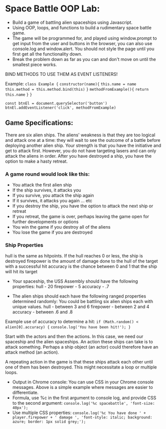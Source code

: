 # Space Battle OOP Lab: 
- Build a game of battling alien spaceships using Javascript.
- Using OOP, loops, and functions to build a rudimentary space battle game.
- The game will be programmed for, and played using window.prompt to get input from the user and buttons in the browser, you can also use console.log and window.alert. You should not style the page until you first get all the functionality down. 
- Break the problem down as far as you can and don't move on until the smallest piece works. 

BIND METHODS TO USE THEM AS EVENT LISTENERS! 

Example: 
`class Example {`
`constructor(name){`
`this.name = name`
`this.method = this.method.bind(this)`
`}`
`methodFromExample(){`
`return this.name`
`}`
`}`

`const btnEl = document.querySelector('button')`
`btnEl.addEventListener('click', methodFromExample)`

## Game Specifications:
There are six alien ships. The aliens' weakness is that they are too logical and attack one at a time: they will wait to see the outcome of a battle before deploying another alien ship. Your strength is that you have the initiative and get to attack first. However, you do not have targeting lasers and can only attack the aliens in order. After you have destroyed a ship, you have the option to make a hasty retreat.

### A game round would look like this:
- You attack the first alien ship
- If the ship survives, it attacks you
- If you survive, you attack the ship again
- If it survives, it attacks you again ... etc
- If you destroy the ship, you have the option to attack the next ship or retreat
- If you retreat, the game is over, perhaps leaving the game open for further developments or options
- You win the game if you destroy all of the aliens
- You lose the game if you are destroyed

### Ship Properties
hull is the same as hitpoints. If the hull reaches 0 or less, the ship is destroyed 
firepower is the amount of damage done to the hull of the target with a successful hit 
accuracy is the chance between 0 and 1 that the ship will hit its target 

- Your spaceship, the USS Assembly should have the following properties:
hull - 20
firepower - 5
accuracy - .7

- The alien ships should each have the following ranged properties determined randomly: You could be battling six alien ships each with unique values.
hull - between 3 and 6
firepower - between 2 and 4
accuracy - between .6 and .8

Example use of accuracy to determine a hit: 
`if (Math.random() < alien[0].accuracy) {`
`console.log('You have been hit!'); }`

Start with the actors and then the actions. In this case, we need our spaceship and the alien spaceships. An action these ships can take is to attack something. Perhaps a ship object (an actor) could therefore have an attack method (an action). 

A repeating action in the game is that these ships attack each other until one of them has been destroyed. This might necessitate a loop or multiple loops.

- Output in Chrome console:
You can use CSS in your Chrome console messages. Above is a simple example where messages are easier to differentiate.
- Formula, use %c in the first argument to console log, and provide CSS to the second argument: 
`console.log('%c spacebattle', 'font-size: 40px');`
- Use multiple CSS properties: 
`console.log('%c You have done ' + player.firepower + ' damage ', 'font-style: italic; background: azure; border: 1px solid grey;');`
